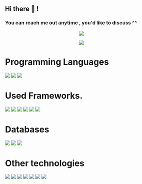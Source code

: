 ## Hi there 👋 !

### You can reach me out anytime , you'd like to discuss ^^

<p align ="center">
  <a href ="https://www.linkedin.com/in/mostafa-mohamed-2652a0195/">
  <img src="https://img.shields.io/badge/-LinkedIN-0A66C2?style=for-the-badge&logo=LinkedIn&logoColor=white"/>
  </a>
 
</p>

<p  align="center" >
<!--   <a href="https://github.com/muhammed-mohsen">
    <img src="https://github-readme-stats.vercel.app/api?username=muhammed-mohsen&count_private=true&show_icons=true&theme=nightowl&include_all_commits=true&langs_count=7" /> 
  </a> -->
  <a href="https://github.com/mostafaM212">
  <img align="center"  src="https://github-readme-streak-stats.herokuapp.com/?user=mostafaM212" />
</a>
</p>

<!-- <a href="https://github.com/muhammed-mohsen">
  <img  align="center" src="https://github-readme-stats.vercel.app/api/top-langs/?username=muhammed-mohsen" />
</a> -->

<!-- <a href="https://github.com/muhammed-mohsen">
  <img align="center" width="45%" src="https://github-readme-stats.vercel.app/api/wakatime?username=muhammed-mohsen&langs_count=4&custom_title=My%20week%20stats" /> 
</a>

 -->

# Programming Languages

<div>
      <img src="https://img.shields.io/badge/typescript%20-%23007ACC.svg?&style=for-the-badge&logo=typescript&logoColor=white"/>
    <img src="https://img.shields.io/badge/javascript%20-%23323330.svg?&style=for-the-badge&logo=javascript&logoColor=%23F7DF1E"/>
  <img src="https://img.shields.io/badge/php-%23777BB4.svg?&style=for-the-badge&logo=php&logoColor=white"/>
</div>

# Used Frameworks.

<div>
    <img src="https://img.shields.io/badge/-Nest.js-E0234E?style=for-the-badge&logo=NestJS&logoColor=white"/>

  <img src="https://img.shields.io/badge/-React-61DAFB?style=for-the-badge&logo=React&logoColor=black"/>
    <img src="https://img.shields.io/badge/-Vue.js-4FC08D?style=for-the-badge&logo=Vue.js&logoColor=white"/>
    <img src="https://img.shields.io/badge/-Laravel-FF2D20?style=for-the-badge&logo=Laravel&logoColor=white"/>
    <img src="https://img.shields.io/badge/-Next.js-000000?style=for-the-badge&logo=Next.js&logoColor=white"/>
    <img src="https://img.shields.io/badge/-Nuxt.js-00C58E?style=for-the-badge&logo=Nuxt.js&logoColor=white"/>
</div>

# Databases

<div>
    <img src="https://img.shields.io/badge/mysql-%2300f.svg?&style=for-the-badge&logo=mysql&logoColor=white"/>
    <img src ="https://img.shields.io/badge/postgres-%23316192.svg?&style=for-the-badge&logo=postgresql&logoColor=white"/>
    <img src ="https://img.shields.io/badge/MongoDB-%234ea94b.svg?&style=for-the-badge&logo=mongodb&logoColor=white"/>
</div>

# Other technologies

<div>
    <img src="https://img.shields.io/badge/github%20actions%20-%232671E5.svg?&style=for-the-badge&logo=github%20actions&logoColor=white"/>
    <img src="https://img.shields.io/badge/webpack%20-%238DD6F9.svg?&style=for-the-badge&logo=webpack&logoColor=black" />
    <img src="https://img.shields.io/badge/-GraphQL-E10098?style=for-the-badge&logo=GraphQL&logoColor=white"/>
    <img src="https://img.shields.io/badge/-Docker-2496ED?style=for-the-badge&logo=Docker&logoColor=white"/>
    <img src="https://img.shields.io/badge/-Redux-764ABC?style=for-the-badge&logo=redux"/>
    <img src="https://img.shields.io/badge/-VIM-019733?style=for-the-badge&logo=VIM&logoColor=white"/>
    <img src="https://img.shields.io/badge/-JEST-C21325?style=for-the-badge&logo=jest&logoColor=white"/>
</div>
